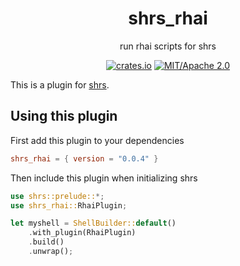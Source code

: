 
<div align="center">

# shrs_rhai

run rhai scripts for shrs

[![crates.io](https://img.shields.io/crates/v/shrs_cd_stack.svg)](https://crates.io/crates/shrs_cd_stack)
[![MIT/Apache 2.0](https://img.shields.io/badge/license-MIT%2FApache-blue.svg)](#)

</div>

This is a plugin for [shrs](https://github.com/MrPicklePinosaur/shrs).

## Using this plugin

First add this plugin to your dependencies
```toml
shrs_rhai = { version = "0.0.4" }
```

Then include this plugin when initializing shrs
```rust
use shrs::prelude::*;
use shrs_rhai::RhaiPlugin;

let myshell = ShellBuilder::default()
    .with_plugin(RhaiPlugin)
    .build()
    .unwrap();

```
